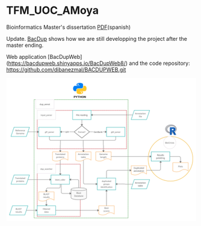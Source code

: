 # TFM_UOC_AMoya
Bioinformatics Master's dissertation [PDF](https://github.com/albamgarces/TFM_UOC_AMoya/blob/main/memoria/AlbaMoyaGarces_MemoriaFinal.pdf)(spanish)

Update. [BacDup](https://github.com/JFsanchezherrero/BacDup.git) shows how we are still developping the project after the master ending.

Web application [BacDupWeb] (https://bacdupweb.shinyapps.io/BacDupWeb8/) and the code repository: https://github.com/dibanezmal/BACDUPWEB.git

![Workflow](workflow.png)

